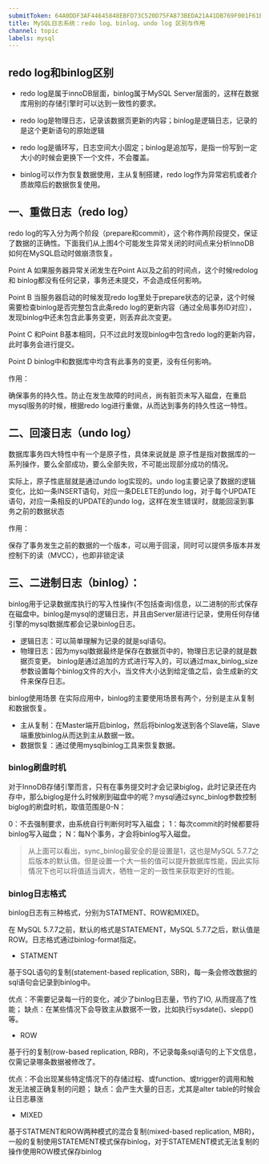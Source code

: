 ```yaml
---
submitToken: 64A0DDF3AF44645848EBFD73C520D75FA873BEDA21A41DB769F001F61E50E092
title: MySQL日志系统：redo log、binlog、undo log 区别与作用
channel: topic
labels: mysql
---
```




## redo log和binlog区别

- redo log是属于innoDB层面，binlog属于MySQL Server层面的，这样在数据库用别的存储引擎时可以达到一致性的要求。

- redo log是物理日志，记录该数据页更新的内容；binlog是逻辑日志，记录的是这个更新语句的原始逻辑

- redo log是循环写，日志空间大小固定；binlog是追加写，是指一份写到一定大小的时候会更换下一个文件，不会覆盖。

- binlog可以作为恢复数据使用，主从复制搭建，redo log作为异常宕机或者介质故障后的数据恢复使用。

## 一、重做日志（redo log）

redo log的写入分为两个阶段（prepare和commit），这个称作两阶段提交，保证了数据的正确性。下面我们从上图4个可能发生异常关闭的时间点来分析InnoDB如何在MySQL启动时做崩溃恢复。

Point A
如果服务器异常关闭发生在Point A以及之前的时间点，这个时候redolog 和 binlog都没有任何记录，事务还未提交，不会造成任何影响。

Point B
当服务器启动的时候发现redo log里处于prepare状态的记录，这个时候需要检查binlog是否完整包含此条redo log的更新内容（通过全局事务ID对应），发现binlog中还未包含此事务变更，则丢弃此次变更。

Point C
和Point B基本相同，只不过此时发现binlog中包含redo log的更新内容，此时事务会进行提交。

Point D
binlog中和数据库中均含有此事务的变更，没有任何影响。


作用：

确保事务的持久性。防止在发生故障的时间点，尚有脏页未写入磁盘，在重启mysql服务的时候，根据redo log进行重做，从而达到事务的持久性这一特性。

## 二、回滚日志（undo log）

数据库事务四大特性中有一个是原子性，具体来说就是 原子性是指对数据库的一系列操作，要么全部成功，要么全部失败，不可能出现部分成功的情况。

实际上，原子性底层就是通过undo log实现的。undo log主要记录了数据的逻辑变化，比如一条INSERT语句，对应一条DELETE的undo log，对于每个UPDATE语句，对应一条相反的UPDATE的undo log，这样在发生错误时，就能回滚到事务之前的数据状态

作用：

保存了事务发生之前的数据的一个版本，可以用于回滚，同时可以提供多版本并发控制下的读（MVCC），也即非锁定读



## 三、二进制日志（binlog）：

binlog用于记录数据库执行的写入性操作(不包括查询)信息，以二进制的形式保存在磁盘中。binlog是mysql的逻辑日志，并且由Server层进行记录，使用任何存储引擎的mysql数据库都会记录binlog日志。

- 逻辑日志：可以简单理解为记录的就是sql语句。
- 物理日志：因为mysql数据最终是保存在数据页中的，物理日志记录的就是数据页变更。
binlog是通过追加的方式进行写入的，可以通过max_binlog_size参数设置每个binlog文件的大小，当文件大小达到给定值之后，会生成新的文件来保存日志。

binlog使用场景
在实际应用中，binlog的主要使用场景有两个，分别是主从复制和数据恢复。

- 主从复制：在Master端开启binlog，然后将binlog发送到各个Slave端，Slave端重放binlog从而达到主从数据一致。
- 数据恢复：通过使用mysqlbinlog工具来恢复数据。

### binlog刷盘时机
对于InnoDB存储引擎而言，只有在事务提交时才会记录biglog，此时记录还在内存中，那么biglog是什么时候刷到磁盘中的呢？mysql通过sync_binlog参数控制biglog的刷盘时机，取值范围是0-N：

0：不去强制要求，由系统自行判断何时写入磁盘；
1：每次commit的时候都要将binlog写入磁盘；
N：每N个事务，才会将binlog写入磁盘。

> 从上面可以看出，sync_binlog最安全的是设置是1，这也是MySQL 5.7.7之后版本的默认值。但是设置一个大一些的值可以提升数据库性能，因此实际情况下也可以将值适当调大，牺牲一定的一致性来获取更好的性能。

### binlog日志格式
binlog日志有三种格式，分别为STATMENT、ROW和MIXED。

在 MySQL 5.7.7之前，默认的格式是STATEMENT，MySQL 5.7.7之后，默认值是ROW。日志格式通过binlog-format指定。
- STATMENT

基于SQL语句的复制(statement-based replication, SBR)，每一条会修改数据的sql语句会记录到binlog中。

优点：不需要记录每一行的变化，减少了binlog日志量，节约了IO, 从而提高了性能；
缺点：在某些情况下会导致主从数据不一致，比如执行sysdate()、slepp()等。
- ROW

基于行的复制(row-based replication, RBR)，不记录每条sql语句的上下文信息，仅需记录哪条数据被修改了。

优点：不会出现某些特定情况下的存储过程、或function、或trigger的调用和触发无法被正确复制的问题；
缺点：会产生大量的日志，尤其是alter table的时候会让日志暴涨
- MIXED

基于STATMENT和ROW两种模式的混合复制(mixed-based replication, MBR)，一般的复制使用STATEMENT模式保存binlog，对于STATEMENT模式无法复制的操作使用ROW模式保存binlog



